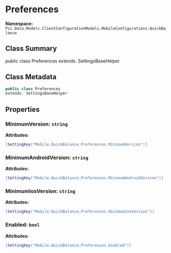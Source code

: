 # Preferences

**Namespace:** `Psi.Data.Models.ClientConfigurationModels.MobileConfigurations.QuickBalance`

## Class Summary

public class Preferences
extends: SettingsBaseHelper

## Class Metadata

```typescript
public class Preferences
extends: SettingsBaseHelper
```

## Properties

### MinimumVersion: `string`

**Attributes:**
```csharp
[SettingKey("Mobile.QuickBalance.Preferences.MinimumVersion")]
```

### MinimumAndroidVersion: `string`

**Attributes:**
```csharp
[SettingKey("Mobile.QuickBalance.Preferences.MinimumAndroidVersion")]
```

### MinimumIosVersion: `string`

**Attributes:**
```csharp
[SettingKey("Mobile.QuickBalance.Preferences.MinimumIosVersion")]
```

### Enabled: `bool`

**Attributes:**
```csharp
[SettingKey("Mobile.QuickBalance.Preferences.Enabled")]
```
